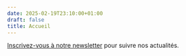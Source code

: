 ```yaml
---
date: 2025-02-19T23:10:00+01:00
draft: false
title: Accueil
---
```


[Inscrivez-vous à notre newsletter](https://c827713b.sibforms.com/serve/MUIFAN2NsEZSKuFOx_mCWkSlmKaWSiA_OuSAg9LyOxaVgZ6r57aSwB4yuuASnBQGkgcDCcD-s9Gye0bgogHnBKsl551SelgY0lAMedyfJRUJAaHFcsnXw6cdM6I8Ih7GmAhxdgSrhmdZQ1xC28lzz3UtkQ54_QiOjerc45ZvAHqvMjZZ4BOC1YBjBRo2FJvgALWrFHqYMTqip61T) pour suivre nos actualités.
